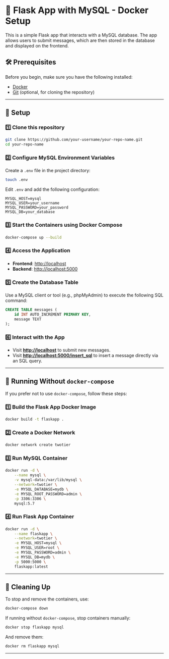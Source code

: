 # 🚀 Flask App with MySQL - Docker Setup

This is a simple Flask app that interacts with a MySQL database. The app allows users to submit messages, which are then stored in the database and displayed on the frontend.

## 🛠 Prerequisites
Before you begin, make sure you have the following installed:

- [Docker](https://www.docker.com/)
- [Git](https://git-scm.com/) (optional, for cloning the repository)

---

## 📂 Setup
### 1️⃣ Clone this repository
```sh
git clone https://github.com/your-username/your-repo-name.git
cd your-repo-name
```

### 2️⃣ Configure MySQL Environment Variables
Create a `.env` file in the project directory:
```sh
touch .env
```
Edit `.env` and add the following configuration:
```env
MYSQL_HOST=mysql
MYSQL_USER=your_username
MYSQL_PASSWORD=your_password
MYSQL_DB=your_database
```

### 3️⃣ Start the Containers using Docker Compose
```sh
docker-compose up --build
```

### 4️⃣ Access the Application
- **Frontend**: [http://localhost](http://localhost)
- **Backend**: [http://localhost:5000](http://localhost:5000)

### 5️⃣ Create the Database Table
Use a MySQL client or tool (e.g., phpMyAdmin) to execute the following SQL command:
```sql
CREATE TABLE messages (
    id INT AUTO_INCREMENT PRIMARY KEY,
    message TEXT
);
```

### 6️⃣ Interact with the App
- Visit **[http://localhost](http://localhost)** to submit new messages.
- Visit **[http://localhost:5000/insert_sql](http://localhost:5000/insert_sql)** to insert a message directly via an SQL query.

---

## 🐳 Running Without `docker-compose`
If you prefer not to use `docker-compose`, follow these steps:

### 1️⃣ Build the Flask App Docker Image
```sh
docker build -t flaskapp .
```

### 2️⃣ Create a Docker Network
```sh
docker network create twotier
```

### 3️⃣ Run MySQL Container
```sh
docker run -d \
    --name mysql \
    -v mysql-data:/var/lib/mysql \
    --network=twotier \
    -e MYSQL_DATABASE=mydb \
    -e MYSQL_ROOT_PASSWORD=admin \
    -p 3306:3306 \
    mysql:5.7
```

### 4️⃣ Run Flask App Container
```sh
docker run -d \
    --name flaskapp \
    --network=twotier \
    -e MYSQL_HOST=mysql \
    -e MYSQL_USER=root \
    -e MYSQL_PASSWORD=admin \
    -e MYSQL_DB=mydb \
    -p 5000:5000 \
    flaskapp:latest
```

---

## 🧹 Cleaning Up
To stop and remove the containers, use:
```sh
docker-compose down
```

If running without `docker-compose`, stop containers manually:
```sh
docker stop flaskapp mysql
```
And remove them:
```sh
docker rm flaskapp mysql
```

---


